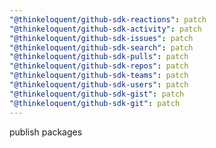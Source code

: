 ```yaml
---
"@thinkeloquent/github-sdk-reactions": patch
"@thinkeloquent/github-sdk-activity": patch
"@thinkeloquent/github-sdk-issues": patch
"@thinkeloquent/github-sdk-search": patch
"@thinkeloquent/github-sdk-pulls": patch
"@thinkeloquent/github-sdk-repos": patch
"@thinkeloquent/github-sdk-teams": patch
"@thinkeloquent/github-sdk-users": patch
"@thinkeloquent/github-sdk-gist": patch
"@thinkeloquent/github-sdk-git": patch
---
```


publish packages
